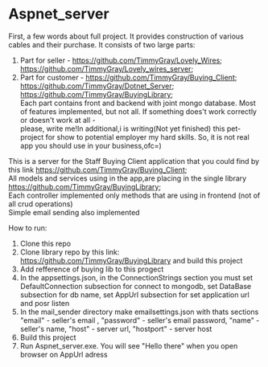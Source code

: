 # Aspnet_server  
First, a few words about full project. It provides construction of various cables and their purchase. It consists of two large parts:

1) Part for seller - https://github.com/TimmyGray/Lovely_Wires; https://github.com/TimmyGray/Lovely_wires_server;  
2) Part for customer - https://github.com/TimmyGray/Buying_Client; https://github.com/TimmyGray/Dotnet_Server; https://github.com/TimmyGray/BuyingLibrary;  
Each part contains front and backend with joint mongo database. Most of features implemented, but not all. If something does't work correctly or doesn't work at all -  
please, write me!In additional,i is writing(Not yet finished) this pet-project for show to potential employer my hard skills. So, it is not real app you should use in your business,ofc=)  

This is a server for the Staff Buying Client application that you could find by this link https://github.com/TimmyGray/Buying_Client;  
All models and services using in the app,are placing in the single library https://github.com/TimmyGray/BuyingLibrary;  
Each controller implemented only methods that are using in frontend (not of all crud operations)  
Simple email sending also implemented  

How to run:  
1) Clone this repo  
2) Clone library repo by this link: https://github.com/TimmyGray/BuyingLibrary and build this project  
3) Add  refference of buying lib to this progect  
4) In the appsettings.json, in the ConnectionStrings section you must set DefaultConnection subsection for connect to mongodb, set DataBase subsection for db name, set AppUrl subsection for set application url and posr listen  
5) In the mail_sender directory make emailsettings.json with thats sections "email" - seller's email , "password" - seller's email password, "name" - seller's name, "host" - server url, "hostport" - server host  
6) Build this project  
7) Run Aspnet_server.exe. You will see "Hello there" when you open browser on AppUrl adress  

  


